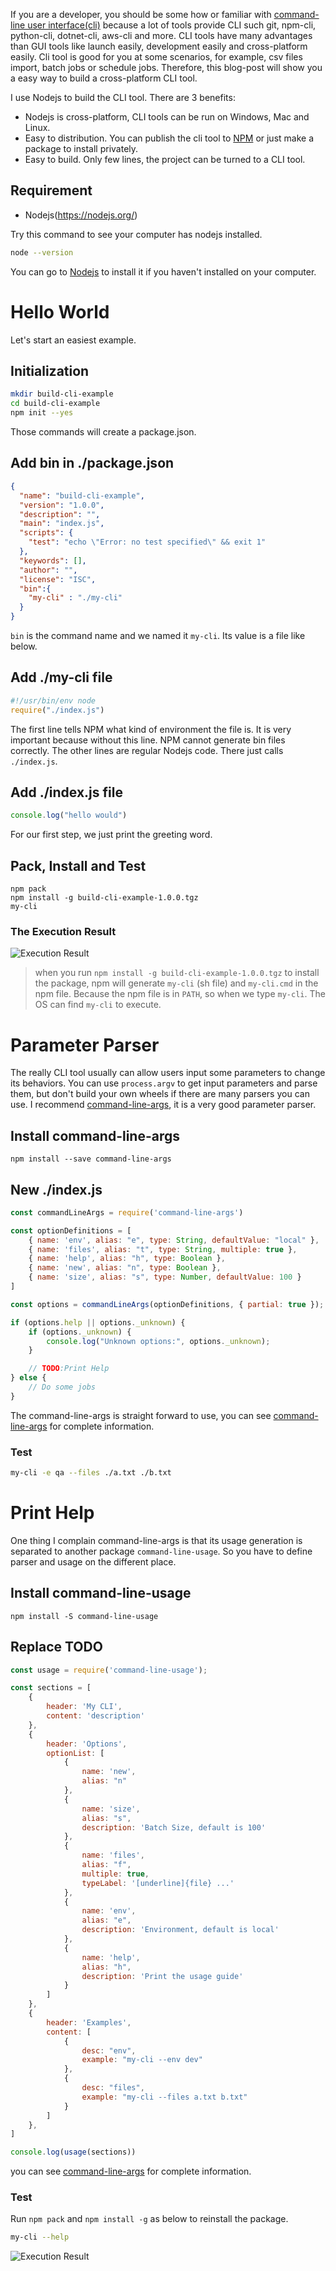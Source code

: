If you are a developer, you should be some how or familiar with [command-line user interface(cli)](https://en.wikipedia.org/wiki/Command-line_interface) because a lot of tools provide CLI such git, npm-cli, python-cli, dotnet-cli, aws-cli and more. CLI tools have many advantages than GUI tools like launch easily, development easily and cross-platform easily. Cli tool is good for you at some scenarios, for example, csv files import, batch jobs or schedule jobs. Therefore, this blog-post will show you a easy way to build a cross-platform CLI tool.

I use Nodejs to build the CLI tool. There are 3 benefits:
- Nodejs is cross-platform, CLI tools can be run on Windows, Mac and Linux.
- Easy to distribution. You can publish the cli tool to [NPM](https://www.npmjs.com/) or just make a package to install privately.
- Easy to build. Only few lines, the project can be turned to a CLI tool.

## Requirement
- Nodejs(https://nodejs.org/)

Try this command to see your computer has nodejs installed.
``` bash
node --version
```
You can go to [Nodejs](https://nodejs.org/en/download/) to install it if you haven't installed on your computer.

# Hello World
Let's start an easiest example.

## Initialization
``` bash
mkdir build-cli-example
cd build-cli-example
npm init --yes
```
Those commands will create a package.json.

## Add bin in ./package.json
``` json
{
  "name": "build-cli-example",
  "version": "1.0.0",
  "description": "",
  "main": "index.js",
  "scripts": {
    "test": "echo \"Error: no test specified\" && exit 1"
  },
  "keywords": [],
  "author": "",
  "license": "ISC",
  "bin":{
    "my-cli" : "./my-cli"
  }
}
```

`bin` is the command name and we named it `my-cli`. Its value is a file like below.

## Add ./my-cli file
``` js
#!/usr/bin/env node
require("./index.js")
```
The first line tells NPM what kind of environment the file is. It is very important because without this line. NPM cannot generate bin files correctly.
The other lines are regular Nodejs code. There just calls `./index.js`.

## Add ./index.js file
```js
console.log("hello would")
```
For our first step, we just print the greeting word.

## Pack, Install and Test
```
npm pack
npm install -g build-cli-example-1.0.0.tgz
my-cli
```

### The Execution Result
![Execution Result](https://wadehuang36.github.io/assets/images/2017-07-10-build-your-first-cli-1.png)

> when you run `npm install -g build-cli-example-1.0.0.tgz` to install the package, npm will generate `my-cli` (sh file) and `my-cli.cmd` in the npm file.
Because the npm file is in `PATH`, so when we type `my-cli`. The OS can find `my-cli` to execute.

# Parameter Parser
The really CLI tool usually can allow users input some parameters to change its behaviors. You can use `process.argv` to get input parameters and parse them, but don't build your own wheels if there are many parsers you can use. I recommend [command-line-args](https://www.npmjs.com/package/command-line-args), it is a very good parameter parser.

## Install command-line-args
```
npm install --save command-line-args 
```

## New ./index.js
``` js
const commandLineArgs = require('command-line-args')

const optionDefinitions = [
    { name: 'env', alias: "e", type: String, defaultValue: "local" },    
    { name: 'files', alias: "t", type: String, multiple: true },    
    { name: 'help', alias: "h", type: Boolean },
    { name: 'new', alias: "n", type: Boolean },
    { name: 'size', alias: "s", type: Number, defaultValue: 100 }
]

const options = commandLineArgs(optionDefinitions, { partial: true });

if (options.help || options._unknown) {
    if (options._unknown) {
        console.log("Unknown options:", options._unknown);
    }

    // TODO:Print Help
} else {
    // Do some jobs
}
```
The command-line-args is straight forward to use, you can see [command-line-args](https://www.npmjs.com/package/command-line-args) for complete information. 

### Test
``` bash
my-cli -e qa --files ./a.txt ./b.txt
```

# Print Help
One thing I complain command-line-args is that its usage generation is separated to another package `command-line-usage`. So you have to define parser and usage on the different place.

## Install command-line-usage
```
npm install -S command-line-usage
```

## Replace TODO
``` js
const usage = require('command-line-usage');

const sections = [
    {
        header: 'My CLI',
        content: 'description'
    },
    {
        header: 'Options',
        optionList: [
            {
                name: 'new',
                alias: "n"
            },
            {
                name: 'size',
                alias: "s",
                description: 'Batch Size, default is 100'
            },
            {
                name: 'files',
                alias: "f",
                multiple: true,
                typeLabel: '[underline]{file} ...'
            },
            {
                name: 'env',
                alias: "e",
                description: 'Environment, default is local'
            },
            {
                name: 'help',
                alias: "h",
                description: 'Print the usage guide'
            }
        ]
    },
    {
        header: 'Examples',
        content: [
            {
                desc: "env",
                example: "my-cli --env dev"
            },
            {
                desc: "files",
                example: "my-cli --files a.txt b.txt"
            }
        ]
    },
]

console.log(usage(sections))
```
you can see [command-line-args](https://www.npmjs.com/package/command-line-usage) for complete information. 

### Test
Run `npm pack` and `npm install -g` as below to reinstall the package.

``` bash
my-cli --help
```
![Execution Result](https://wadehuang36.github.io/assets/images/2017-07-10-build-your-first-cli-2.png)
